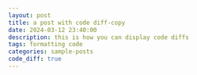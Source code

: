 ```yaml
---
layout: post
title: a post with code diff-copy
date: 2024-03-12 23:40:00
description: this is how you can display code diffs
tags: formatting code
categories: sample-posts
code_diff: true
---
```



